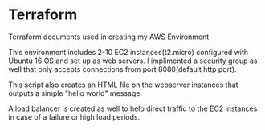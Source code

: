 # Terraform
Terraform documents used in creating my AWS Environment

This environment includes 2-10 EC2 instances(t2.micro) configured with Ubuntu 16 OS and set up as web servers. I implimented a security group as well that only accepts connections from port 8080(default http port). 

This script also creates an HTML file on the webserver instances that outputs a simple "hello world" message. 

A load balancer is created as well to help direct traffic to the EC2 instances in case of a failure or high load periods.
